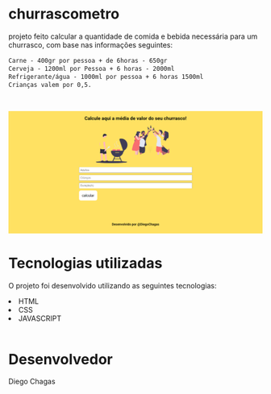 # churrascometro

projeto feito calcular a quantidade de comida e bebida necessária para um churrasco,
com base nas informações seguintes:

````
Carne - 400gr por pessoa + de 6horas - 650gr
Cerveja - 1200ml por Pessoa + 6 horas - 2000ml
Refrigerante/água - 1000ml por pessoa + 6 horas 1500ml
Crianças valem por 0,5.
````
</br>

<img src="./images/churrascometro.png"> </img>


 # Tecnologias utilizadas
O projeto foi desenvolvido utilizando as seguintes tecnologias:

 <li> HTML</li>
 <li> CSS</li>
 <li> JAVASCRIPT</li>
</br>

# Desenvolvedor 
Diego Chagas
